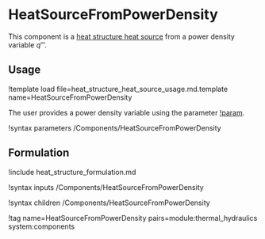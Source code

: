 # HeatSourceFromPowerDensity

This component is a
[heat structure heat source](thermal_hydraulics/component_groups/heat_structure_heat_source.md)
from a power density variable $q'''$.

## Usage

!template load file=heat_structure_heat_source_usage.md.template name=HeatSourceFromPowerDensity

The user provides a power density variable using the parameter
[!param](/Components/HeatSourceFromPowerDensity/power_density).

!syntax parameters /Components/HeatSourceFromPowerDensity

## Formulation

!include heat_structure_formulation.md

!syntax inputs /Components/HeatSourceFromPowerDensity

!syntax children /Components/HeatSourceFromPowerDensity

!tag name=HeatSourceFromPowerDensity pairs=module:thermal_hydraulics system:components

